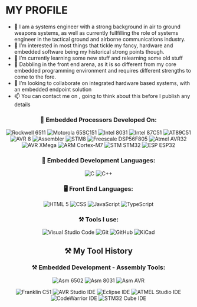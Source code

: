 # MY PROFILE

- 👋 I am a systems engineer with a strong background in air to ground weapons systems, as well as currently fullfilling the role of systems engineer in the tactical ground and airborne communications industry.
- 👀 I’m interested in most things that tickle my fancy, hardware and embedded software being my historical strong points though.
- 🌱 I’m currently learning some new stuff and relearning some old stuff
- 🌱 Dabbling in the front end arena, as it is so different from my core embedded programming environment and requires different strengths to come to the fore.
- 💞️ I’m looking to collaborate on integrated hardware based systems, with an embedded endpoint solution
- 📫 You can contact me on , going to think about this before I publish any details

<h3 align="center">🚀 Embedded Processors Developed On:</h3>
<p align="center">
<a target="_blank"><img alt="Rockwell 6511" src="https://img.shields.io/badge/-R6511-%2312100E.svg?logo=okta&style=for-the-badge&logoColor=#03234B"/></a> 
<a target="_blank"><img alt="Motorola 65SC151" src="https://img.shields.io/badge/-65SC151-%2312100E.svg?logo=motorola&style=for-the-badge&logoColor=#03234B"/></a> 
<a target="_blank"><img alt="Intel 8031" src="https://img.shields.io/badge/-80C31-%2312100E.svg?logo=intel&style=for-the-badge&logoColor=#03234B"/></a> 
<a target="_blank"><img alt="Intel 87C51" src="https://img.shields.io/badge/-87C51-%2312100E.svg?logo=intel&style=for-the-badge&logoColor=#03234B"/></a> 
<a target="_blank"><img alt="AT89C51" src="https://img.shields.io/badge/-AT89C51-%2312100E.svg?logo=atmel&style=for-the-badge&logoColor=#03234B"/></a> 
<a target="_blank"><img alt="AVR 8" src="https://img.shields.io/badge/-AVR8-%2312100E.svg?logo=atmel&style=for-the-badge&logoColor=#03234B"/></a> 
<a target="_blank"><img alt="Assembler" src="https://img.shields.io/badge/-PIC-%2312100E.svg?logo=microchip&style=for-the-badge&logoColor=#03234B"/></a> 
<a target="_blank"><img alt="STM8" src="https://img.shields.io/badge/-STM8-%2312100E.svg?logo=STMicroelectronics&style=for-the-badge&logoColor=#03234B"/></a> 
<a target="_blank"><img alt="Freescale DSP56F805" src="https://img.shields.io/badge/-DSP56F805-%2312100E.svg?logo=motorola&style=for-the-badge&logoColor=#03234B"/></a> 
<a target="_blank"><img alt="Atmel AVR32" src="https://img.shields.io/badge/-AVR32-%2312100E.svg?logo=atmel&style=for-the-badge&logoColor=#03234B"/></a> 
<a target="_blank"><img alt="AVR XMega" src="https://img.shields.io/badge/-AVR%20XMEGA-%2312100E.svg?logo=atmel&style=for-the-badge&logoColor=#03234B"/></a> 
<a target="_blank"><img alt="ARM Cortex-M7" src="https://img.shields.io/badge/-ARM%20Cortex--M7-%2312100E.svg?logo=atmel&style=for-the-badge&logoColor=#03234B"/></a> 
<a target="_blank"><img alt="STM STM32" src="https://img.shields.io/badge/-STM32-%2312100E.svg?logo=STMicroelectronics&style=for-the-badge&logoColor=#03234B"/></a>
<a target="_blank"><img alt="ESP ESP32" src="https://img.shields.io/badge/-ESP32-%2312100E.svg?logo=Espressif&style=for-the-badge&logoColor=#03234B"/></a>
</p>

<div>
</div>

<h3 align="center">🚀 Embedded Development Languages:</h3>
<p align="center">
<a target="_blank"><img alt="C" src="https://img.shields.io/badge/C-%2312100E.svg?logo=c&logoColor=white&style=for-the-badge"/></a> 
<a target="_blank"><img alt="C++" src="https://img.shields.io/badge/C++-%2312100E.svg?logo=cplusplus&logoColor=white&style=for-the-badge"/></a> 
</p>

<h3 align="center">🖥 Front End Languages:</h3>
<p align="center">
<a target="_blank"><img alt="HTML 5" src="https://img.shields.io/badge/HTML5-%2312100E.svg?logo=html5&style=for-the-badge&logoColor=#E34F26"/></a>
<a target="_blank"><img alt="CSS" src="https://img.shields.io/badge/CSS-%2312100E.svg?logo=css3&style=for-the-badge&logoColor=#1572B6"/></a>
<a target="_blank"><img alt="JavaScript" src="https://img.shields.io/badge/JavaScript-%2312100E.svg?logo=javascript&style=for-the-badge&logoColor=#F7DF1E"/></a>
<a target="_blank"><img alt="TypeScript" src="https://img.shields.io/badge/TypeScript-%2312100E.svg?logo=typescript&style=for-the-badge&logoColor=#3178C6"/></a>
</p>

<h3 align="center">⚒ Tools I use:</h3>
<p align="center">
<a target="_blank"><img alt="Visual Studio Code" src="https://img.shields.io/badge/Visual%20Studio%20Code-%2312100E.svg?logo=visual-studio-code&style=for-the-badge&logoColor=blue"/></a> 
<a target="_blank"><img alt="Git" src="https://img.shields.io/badge/Git-%2312100E.svg?logo=git&style=for-the-badge"/></a> 
<a target="_blank"><img alt="GitHub" src="https://img.shields.io/badge/GitHub-%2312100E?logo=GitHub&style=for-the-badge"/></a> 
<a target="_blank"><img alt="KiCad" src="https://img.shields.io/badge/KiCad-%2312100E?logo=kicad&logoWidth=40&logoColor=blue&style=for-the-badge"/></a> 
</p>

<h2 align="center">⚒ My Tool History</h2>
  <h3 align="center">⚒ Embedded Development - Assembly Tools:</h3>
<p align="center">
<a target="_blank"><img alt="Asm 6502" src="https://img.shields.io/badge/ASM6500-%2312100E.svg?logo=v&logoColor=white&style=for-the-badge"/></a> 
<a target="_blank"><img alt="Asm 8031" src="https://img.shields.io/badge/ASM51-%2312100E.svg?logo=v&logoColor=white&style=for-the-badge"/></a> 
<a target="_blank"><img alt="Asm AVR" src="https://img.shields.io/badge/AVRASM-%2312100E.svg?logo=v&logoColor=white&style=for-the-badge"/></a> 
</p>
<p align="center">
 <a target="_blank"><img alt="Franklin C51" src="https://img.shields.io/badge/Franklin%20C51-%2312100E.svg?logo=xeclipseide&style=for-the-badge&logoColor=#2C2255"/></a>
  <a target="_blank"><img alt="AVR Studio IDE" src="https://img.shields.io/badge/AVR%20Studio%20IDE-%2312100E.svg?logo=xeclipseide&style=for-the-badge&logoColor=#2C2255"/></a>
  <a target="_blank"><img alt="Eclipse IDE" src="https://img.shields.io/badge/Eclipse%20IDE-%2312100E.svg?logo=eclipseide&style=for-the-badge&logoColor=#2C2255"/></a>
  <a target="_blank"><img alt="ATMEL Studio IDE" src="https://img.shields.io/badge/ATMEL%20Studio%20IDE-%2312100E.svg?logo=xeclipseide&style=for-the-badge&logoColor=#2C2255"/></a>
  <a target="_blank"><img alt="CodeWarrior IDE" src="https://img.shields.io/badge/CodeWarrior%20IDE-%2312100E.svg?logo=xeclipseide&style=for-the-badge&logoColor=#2C2255"/></a>
  <a target="_blank"><img alt="STM32 Cube IDE" src="https://img.shields.io/badge/STM32%20Cube%20IDE-%2312100E.svg?logo=STMicroelectronics&style=for-the-badge&logoColor=#03234B"/></a>
  </p>




<!-- div align="center">
<img src="https://cdn.rawgit.com/sindresorhus/awesome/d7305f38d29fed78fa85652e3a63e154dd8e8829/media/badge.svg" alt="Awesome Badge"/>
<a href="https://arbeitnow.com/?utm_source=awesome-github-profile-readme"><img src="https://img.shields.io/static/v1?label=&labelColor=505050&message=arbeitnow&color=%230076D6&style=flat&logo=google-chrome&logoColor=%230076D6" alt="website"/></a>

<img src="http://hits.dwyl.com/abhisheknaiidu/awesome-github-profile-readme.svg" alt="Hits Badge"/>

<img src="https://img.shields.io/static/v1?label=%F0%9F%8C%9F&message=If%20Useful&style=style=flat&color=BC4E99" alt="Star Badge"/>
<a href="https://discord.gg/XTW52Kt"><img src="https://img.shields.io/discord/733027681184251937.svg?style=flat&label=Join%20Community&color=7289DA" alt="Join Community Badge"/></a>
<a href="https://twitter.com/abhisheknaiidu" ><img src="https://img.shields.io/twitter/follow/abhisheknaiidu.svg?style=social" /> </a -->
<br>
